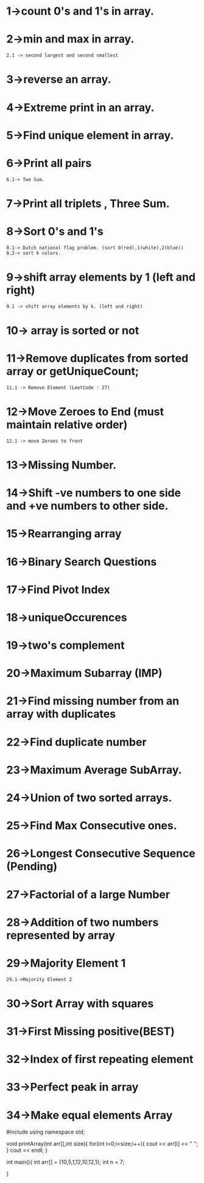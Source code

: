 # 1->count 0's and 1's in array.
# 2->min and max in array.
    2.1 -> second largest and second smallest
# 3->reverse an array.
# 4->Extreme print in an array.
# 5->Find unique element in array.
# 6->Print all pairs 
    6.1-> Two Sum.
# 7->Print all triplets , Three Sum.
# 8->Sort 0's and 1's 
    8.1-> Dutch national flag problem. (sort 0(red),1(white),2(blue))
    8.2-> sort k colors.
# 9->shift array elements by 1  (left and right)
    9.1 -> shift array elements by k. (left and right)
# 10-> array is sorted or not
# 11->Remove duplicates from sorted array or getUniqueCount;
    11.1 -> Remove Element (LeetCode : 27)
# 12->Move Zeroes to End  (must maintain relative order)
    12.1 -> move Zeroes to front
# 13->Missing Number.
# 14->Shift -ve numbers to one side and +ve numbers to other side.
# 15->Rearranging array
# 16->Binary Search Questions
# 17->Find Pivot Index

# 18->uniqueOccurences
# 19->two's complement
# 20->Maximum Subarray (IMP)
# 21->Find missing number from an array with duplicates
# 22->Find duplicate number
# 23->Maximum Average SubArray.
# 24->Union of two sorted arrays.
# 25->Find Max Consecutive ones.
# 26->Longest Consecutive Sequence (Pending)
# 27->Factorial of a large Number
# 28->Addition of two numbers represented by array
# 29->Majority Element 1 
    29.1->Majority Element 2

# 30->Sort Array with squares
# 31->First Missing positive(BEST)

# 32->Index of first repeating element
# 33->Perfect peak in array
# 34->Make equal elements Array

#include <iostream>
using namespace std;

void printArray(int arr[],int size){
    for(int i=0;i<size;i++){
        cout << arr[i] << " ";
    }
    cout << endl;
}

int main(){
    int arr[] = {10,5,1,12,10,12,1};
    int n = 7;
    
}
